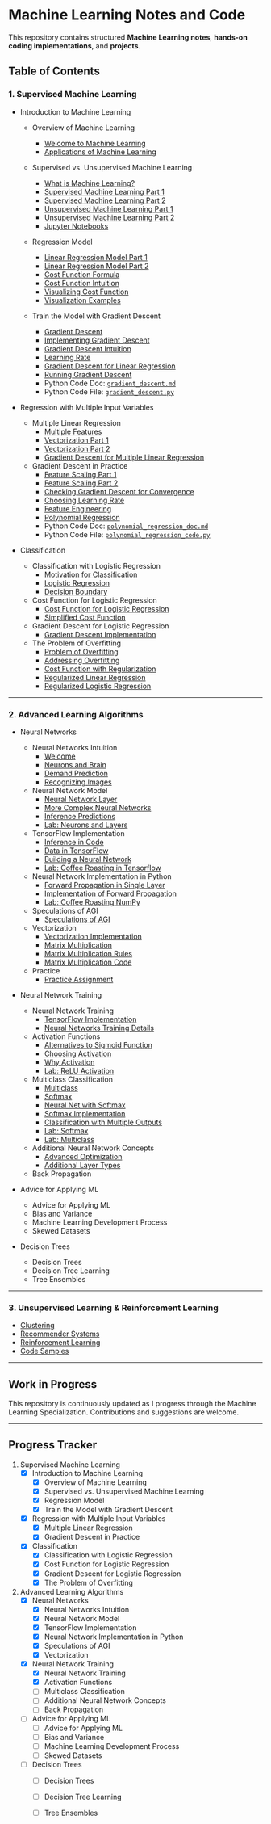 # Machine Learning Notes and Code
This repository contains structured **Machine Learning notes**, **hands-on coding implementations**, and **projects**.

## Table of Contents

### 1. Supervised Machine Learning
- Introduction to Machine Learning
  - Overview of Machine Learning
      - [Welcome to Machine Learning](1_Supervised_Learning/Introduction/Overview/Welcome_to_Machine_Learning.md)
      - [Applications of Machine Learning](1_Supervised_Learning/Introduction/Overview/Applications_of_Machine_Learning.md)
        
  - Supervised vs. Unsupervised Machine Learning
      - [What is Machine Learning?](1_Supervised_Learning/Introduction/Supervised/What_is_Machine_Learning.md)
      - [Supervised Machine Learning Part 1](1_Supervised_Learning/Introduction/Supervised/Supervised_Machine_Learning_Part_1.md)
      - [Supervised Machine Learning Part 2](1_Supervised_Learning/Introduction/Supervised/Supervised_Machine_Learning_Part_2.md)
      - [Unsupervised Machine Learning Part 1](1_Supervised_Learning/Introduction/Supervised/Unsupervised_Learning_Part_1.md)
      - [Unsupervised Machine Learning Part 2](1_Supervised_Learning/Introduction/Supervised/Unsupervised_Learning__Part_2.md)
      - [Jupyter Notebooks](1_Supervised_Learning/Introduction/Supervised/Jupyter_Notebook.md)

  - Regression Model
      - [Linear Regression Model Part 1](1_Supervised_Learning/Introduction/Regression_Model/Linear_Regression_Model_Part_1.md)
      - [Linear Regression Model Part 2](1_Supervised_Learning/Introduction/Regression_Model/Linear_Regression_Model_Part_2.md)
      - [Cost Function Formula](1_Supervised_Learning/Introduction/Regression_Model/Cost_Function_Formula.md)
      - [Cost Function Intuition](1_Supervised_Learning/Introduction/Regression_Model/Cost_Function_Intuition.md)
      - [Visualizing Cost Function](1_Supervised_Learning/Introduction/Regression_Model/Visualizing_Cost_Function.md)
      - [Visualization Examples](1_Supervised_Learning/Introduction/Regression_Model/Visualization_Examples.md)
   
  - Train the Model with Gradient Descent
      - [Gradient Descent](1_Supervised_Learning/Introduction/Gradient_Descent/Gradient_Descent.md)
      - [Implementing Gradient Descent](1_Supervised_Learning/Introduction/Gradient_Descent/Implementing_Gradient_Descent.md)
      - [Gradient Descent Intuition](1_Supervised_Learning/Introduction/Gradient_Descent/Gradient_Descent_Intuition.md)
      - [Learning Rate](1_Supervised_Learning/Introduction/Gradient_Descent/Learning_Rate.md)
      - [Gradient Descent for Linear Regression](1_Supervised_Learning/Introduction/Gradient_Descent/Gradient_Descent_for_Linear_Regression.md)
      - [Running Gradient Descent](1_Supervised_Learning/Introduction/Gradient_Descent/Running_Gradient_Descent.md)
      - Python Code Doc: [`gradient_descent.md`](1_Supervised_Learning/Introduction/Gradient_Descent/gradient_descent_doc.md)
      - Python Code File: [`gradient_descent.py`](1_Supervised_Learning/Introduction/Gradient_Descent/gradient_descent.py)
    


- Regression with Multiple Input Variables
  - Multiple Linear Regression
      - [Multiple Features](1_Supervised_Learning/Regression/Multiple_Linear_Regression/Multiple_Features.md)
      - [Vectorization Part 1](1_Supervised_Learning/Regression/Multiple_Linear_Regression/Vectorization_Part_1.md)
      - [Vectorization Part 2](1_Supervised_Learning/Regression/Multiple_Linear_Regression/Vectorization_Part_2.md)
      - [Gradient Descent for Multiple Linear Regression](1_Supervised_Learning/Regression/Multiple_Linear_Regression/Gradient_Descent_for_Multiple_Linear_Regression.md)
  - Gradient Descent in Practice
      - [Feature Scaling Part 1](1_Supervised_Learning/Regression/Gradient_in_Practice/Feature_Scaling_Part_1.md)
      - [Feature Scaling Part 2](1_Supervised_Learning/Regression/Gradient_in_Practice/Feature_Scaling_Part_2.md)
      - [Checking Gradient Descent for Convergence](1_Supervised_Learning/Regression/Gradient_in_Practice/Checking_Gradient_Descent_for_Convergence.md)
      - [Choosing Learning Rate](1_Supervised_Learning/Regression/Gradient_in_Practice/Choosing_Learning_Rate.md)
      - [Feature Engineering](1_Supervised_Learning/Regression/Gradient_in_Practice/Feature_Engineering.md)
      - [Polynomial Regression](1_Supervised_Learning/Regression/Gradient_in_Practice/Polynomial_Regression.md)
      - Python Code Doc: [`polynomial_regression_doc.md`](1_Supervised_Learning/Regression/Gradient_in_Practice/polynomial_regression_doc.md)
      - Python Code File: [`polynomial_regression_code.py`](1_Supervised_Learning/Regression/Gradient_in_Practice/polynomial_regression_code.py)
        
       
- Classification
    - Classification with Logistic Regression
      - [Motivation for Classification](1_Supervised_Learning/Classification/Logistic_Regression/Motivation.md)
      - [Logistic Regression](1_Supervised_Learning/Classification/Logistic_Regression/Logistic_Regression.md)
      - [Decision Boundary](1_Supervised_Learning/Classification/Logistic_Regression/Decision_Boundary.md)
    - Cost Function for Logistic Regression
      - [Cost Function for Logistic Regression](1_Supervised_Learning/Classification/Cost_Function/Cost_Function.md)
      - [Simplified Cost Function](1_Supervised_Learning/Classification/Cost_Function/Simplified_Cost_Function.md)
    - Gradient Descent for Logistic Regression
      - [Gradient Descent Implementation](1_Supervised_Learning/Classification/Gradient_Descent/Gradient_Descent_Implementation.md)
    - The Problem of Overfitting
      - [Problem of Overfitting](1_Supervised_Learning/Classification/Overfitting/Problem_of_Overfitting.md)
      - [Addressing Overfitting](1_Supervised_Learning/Classification/Overfitting/Addressing_Overfitting.md)
      - [Cost Function with Regularization](1_Supervised_Learning/Classification/Overfitting/Regularization.md)
      - [Regularized Linear Regression](1_Supervised_Learning/Classification/Overfitting/Regularized_Linear_Regression.md)
      - [Regularized Logistic Regression](1_Supervised_Learning/Classification/Overfitting/Regularized_Logistic_Regression.md)

---

### 2. Advanced Learning Algorithms
- Neural Networks
   - Neural Networks Intuition
       - [Welcome](2_Advanced_Learning_Algorithms/Neural_Networks/Neural_Networks_Intuition/Welcome.md)
       - [Neurons and Brain](2_Advanced_Learning_Algorithms/Neural_Networks/Neural_Networks_Intuition/Neurons_and_Brain.md)
       - [Demand Prediction](2_Advanced_Learning_Algorithms/Neural_Networks/Neural_Networks_Intuition/Demand_Prediction.md)
       - [Recognizing Images](2_Advanced_Learning_Algorithms/Neural_Networks/Neural_Networks_Intuition/Recognizing_Images.md)
   - Neural Network Model
       - [Neural Network Layer](2_Advanced_Learning_Algorithms/Neural_Networks/Neural_Network_Model/Neural_Network_Layer.md)
       - [More Complex Neural Networks](2_Advanced_Learning_Algorithms/Neural_Networks/Neural_Network_Model/More_Complex_Neural_Networks.md)
       - [Inference Predictions](2_Advanced_Learning_Algorithms/Neural_Networks/Neural_Network_Model/Inference_Predictions.md)
       - [Lab: Neurons and Layers](2_Advanced_Learning_Algorithms/Neural_Networks/Neural_Network_Model/Lab_Neurons_and_Layers.md)
   - TensorFlow Implementation
       - [Inference in Code](2_Advanced_Learning_Algorithms/Neural_Networks/TensorFlow/Inference_in_Code.md)
       - [Data in TensorFlow](2_Advanced_Learning_Algorithms/Neural_Networks/TensorFlow/Data_in_TensorFlow.md)
       - [Building a Neural Network](2_Advanced_Learning_Algorithms/Neural_Networks/TensorFlow/Building_a_Neural_Network.md)
       - [Lab: Coffee Roasting in Tensorflow](2_Advanced_Learning_Algorithms/Neural_Networks/TensorFlow/Lab_Coffee_Roasting_in_Tensorflow.md)
   - Neural Network Implementation in Python
     - [Forward Propagation in Single Layer](2_Advanced_Learning_Algorithms/Neural_Networks/Python_Implementation/Forward_Propagation.md)
     - [Implementation of Forward Propagation](2_Advanced_Learning_Algorithms/Neural_Networks/Python_Implementation/Implementation_Details.md)
     - [Lab: Coffee Roasting NumPy](2_Advanced_Learning_Algorithms/Neural_Networks/Python_Implementation/Lab_Coffee_Roasting_NumPy.md)
   - Speculations of AGI
     - [Speculations of AGI](2_Advanced_Learning_Algorithms/Neural_Networks/Speculations_of_AGI/Speculations_of_AGI.md) 
   - Vectorization
      - [Vectorization Implementation](2_Advanced_Learning_Algorithms/Neural_Networks/Vectorization/Vectorization_Implementation.md)
      - [Matrix Multiplication](2_Advanced_Learning_Algorithms/Neural_Networks/Vectorization/Matrix_Multiplication.md)
      - [Matrix Multiplication Rules](2_Advanced_Learning_Algorithms/Neural_Networks/Vectorization/Matrix_Multiplication_Rules.md)
      - [Matrix Multiplication Code](2_Advanced_Learning_Algorithms/Neural_Networks/Vectorization/Matrix_Multiplication_Code.md)
    - Practice
      - [Practice Assignment](2_Advanced_Learning_Algorithms/Neural_Networks/Practice/Practice_Assignment.md)
      
            
- Neural Network Training
  - Neural Network Training
    - [TensorFlow Implementation](2_Advanced_Learning_Algorithms/Neural_Network_Training/Training/TensorFlow_Implementation.md)
    - [Neural Networks Training Details](2_Advanced_Learning_Algorithms/Neural_Network_Training/Training/Training_Details.md)
  - Activation Functions
    - [Alternatives to Sigmoid Function](2_Advanced_Learning_Algorithms/Neural_Network_Training/Activation/Alternatives_to_Sigmoid.md)
    - [Choosing Activation](2_Advanced_Learning_Algorithms/Neural_Network_Training/Activation/Choosing_Activation.md)
    - [Why Activation](2_Advanced_Learning_Algorithms/Neural_Network_Training/Activation/Why_Activation.md)
    - [Lab: ReLU Activation](2_Advanced_Learning_Algorithms/Neural_Network_Training/Activation/Lab_ReLU_Activation.md)
  - Multiclass Classification
    - [Multiclass](2_Advanced_Learning_Algorithms/Neural_Network_Training/Multiclass_Classification/Multiclass.md)
    - [Softmax](2_Advanced_Learning_Algorithms/Neural_Network_Training/Multiclass_Classification/Softmax.md)
    - [Neural Net with Softmax](2_Advanced_Learning_Algorithms/Neural_Network_Training/Multiclass_Classification/Softmax_NN.md)
    - [Softmax Implementation](2_Advanced_Learning_Algorithms/Neural_Network_Training/Multiclass_Classification/Softmax_Implementation.md)
    - [Classification with Multiple Outputs](2_Advanced_Learning_Algorithms/Neural_Network_Training/Multiclass_Classification/Multiple_Outputs.md)
    - [Lab: Softmax](2_Advanced_Learning_Algorithms/Neural_Network_Training/Multiclass_Classification/Lab_Softmax.md)
    - [Lab: Multiclass](2_Advanced_Learning_Algorithms/Neural_Network_Training/Multiclass_Classification/Lab_Multiclass.md)
  - Additional Neural Network Concepts
    - [Advanced Optimization](2_Advanced_Learning_Algorithms/Neural_Network_Training/Additional_Concepts/Advanced_Optimization.md) 
    - [Additional Layer Types](2_Advanced_Learning_Algorithms/Neural_Network_Training/Additional_Concepts/Additional_Layer_Types.md)
  - Back Propagation
    
- Advice for Applying ML
  - Advice for Applying ML
  - Bias and Variance
  - Machine Learning Development Process
  - Skewed Datasets
    
- Decision Trees
  - Decision Trees
  - Decision Tree Learning
  - Tree Ensembles

---

### 3. Unsupervised Learning & Reinforcement Learning
- [Clustering](3_Unsupervised_Learning/Clustering.md)
- [Recommender Systems](3_Unsupervised_Learning/Recommender_Systems.md)
- [Reinforcement Learning](3_Unsupervised_Learning/Reinforcement_Learning.md)
- [Code Samples](3_Unsupervised_Learning/Code_Samples/)


---

## Work in Progress
This repository is continuously updated as I progress through the Machine Learning Specialization. Contributions and suggestions are welcome.

---

## Progress Tracker
  1. Supervised Machine Learning
      - [x] Introduction to Machine Learning
        - [x] Overview of Machine Learning
        - [x] Supervised vs. Unsupervised Machine Learning
        - [x] Regression Model   
        - [x] Train the Model with Gradient Descent
      - [x] Regression with Multiple Input Variables
        - [x] Multiple Linear Regression
        - [x] Gradient Descent in Practice       
      - [x] Classification
        - [x] Classification with Logistic Regression
        - [x] Cost Function for  Logistic Regression
        - [x] Gradient Descent for Logistic Regression
        - [x] The Problem of Overfitting

  2. Advanced Learning Algorithms
       - [x] Neural Networks
         - [x] Neural Networks Intuition
         - [x] Neural Network Model
         - [x] TensorFlow Implementation
         - [x] Neural Network Implementation in Python
         - [x] Speculations of AGI
         - [x] Vectorization
       - [x] Neural Network Training
         - [x]  Neural Network Training
         - [x]  Activation Functions
         - [ ]  Multiclass Classification
         - [ ]  Additional Neural Network Concepts
         - [ ]  Back Propagation
       - [ ] Advice for Applying ML
         - [ ] Advice for Applying ML
         - [ ] Bias and Variance
         - [ ] Machine Learning Development Process
         - [ ] Skewed Datasets
       - [ ] Decision Trees
         - [ ]  Decision Trees
         - [ ]  Decision Tree Learning
         - [ ]  Tree Ensembles
              
